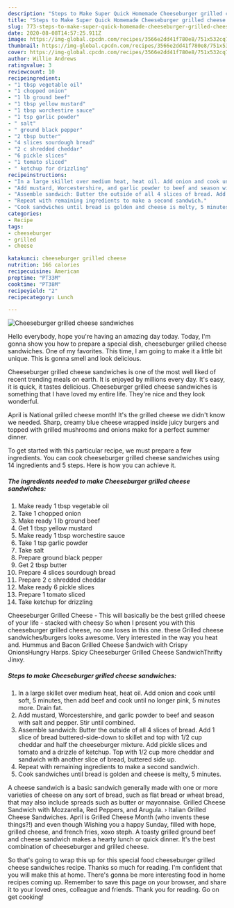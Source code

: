 ```yaml
---
description: "Steps to Make Super Quick Homemade Cheeseburger grilled cheese sandwiches"
title: "Steps to Make Super Quick Homemade Cheeseburger grilled cheese sandwiches"
slug: 773-steps-to-make-super-quick-homemade-cheeseburger-grilled-cheese-sandwiches
date: 2020-08-08T14:57:25.911Z
image: https://img-global.cpcdn.com/recipes/3566e2dd41f780e8/751x532cq70/cheeseburger-grilled-cheese-sandwiches-recipe-main-photo.jpg
thumbnail: https://img-global.cpcdn.com/recipes/3566e2dd41f780e8/751x532cq70/cheeseburger-grilled-cheese-sandwiches-recipe-main-photo.jpg
cover: https://img-global.cpcdn.com/recipes/3566e2dd41f780e8/751x532cq70/cheeseburger-grilled-cheese-sandwiches-recipe-main-photo.jpg
author: Willie Andrews
ratingvalue: 3
reviewcount: 10
recipeingredient:
- "1 tbsp vegetable oil"
- "1 chopped onion"
- "1 lb ground beef"
- "1 tbsp yellow mustard"
- "1 tbsp worchestire sauce"
- "1 tsp garlic powder"
- " salt"
- " ground black pepper"
- "2 tbsp butter"
- "4 slices sourdough bread"
- "2 c shredded cheddar"
- "6 pickle slices"
- "1 tomato sliced"
- " ketchup for drizzling"
recipeinstructions:
- "In a large skillet over medium heat, heat oil. Add onion and cook until soft, 5 minutes, then add beef and cook until no longer pink, 5 minutes more. Drain fat."
- "Add mustard, Worcestershire, and garlic powder to beef and season with salt and pepper. Stir until combined."
- "Assemble sandwich: Butter the outside of all 4 slices of bread. Add 1 slice of bread buttered-side-down to skillet and top with 1/2 cup cheddar and half the cheeseburger mixture. Add pickle slices and tomato and a drizzle of ketchup. Top with 1/2 cup more cheddar and sandwich with another slice of bread, buttered side up."
- "Repeat with remaining ingredients to make a second sandwich."
- "Cook sandwiches until bread is golden and cheese is melty, 5 minutes."
categories:
- Recipe
tags:
- cheeseburger
- grilled
- cheese

katakunci: cheeseburger grilled cheese 
nutrition: 166 calories
recipecuisine: American
preptime: "PT33M"
cooktime: "PT38M"
recipeyield: "2"
recipecategory: Lunch

---
```



![Cheeseburger grilled cheese sandwiches](https://img-global.cpcdn.com/recipes/3566e2dd41f780e8/751x532cq70/cheeseburger-grilled-cheese-sandwiches-recipe-main-photo.jpg)

Hello everybody, hope you're having an amazing day today. Today, I'm gonna show you how to prepare a special dish, cheeseburger grilled cheese sandwiches. One of my favorites. This time, I am going to make it a little bit unique. This is gonna smell and look delicious.

Cheeseburger grilled cheese sandwiches is one of the most well liked of recent trending meals on earth. It is enjoyed by millions every day. It's easy, it is quick, it tastes delicious. Cheeseburger grilled cheese sandwiches is something that I have loved my entire life. They're nice and they look wonderful.

April is National grilled cheese month! It&#39;s the grilled cheese we didn&#39;t know we needed. Sharp, creamy blue cheese wrapped inside juicy burgers and topped with grilled mushrooms and onions make for a perfect summer dinner.


To get started with this particular recipe, we must prepare a few ingredients. You can cook cheeseburger grilled cheese sandwiches using 14 ingredients and 5 steps. Here is how you can achieve it.

<!--inarticleads1-->

##### The ingredients needed to make Cheeseburger grilled cheese sandwiches:

1. Make ready 1 tbsp vegetable oil
1. Take 1 chopped onion
1. Make ready 1 lb ground beef
1. Get 1 tbsp yellow mustard
1. Make ready 1 tbsp worchestire sauce
1. Take 1 tsp garlic powder
1. Take  salt
1. Prepare  ground black pepper
1. Get 2 tbsp butter
1. Prepare 4 slices sourdough bread
1. Prepare 2 c shredded cheddar
1. Make ready 6 pickle slices
1. Prepare 1 tomato sliced
1. Take  ketchup for drizzling


Cheeseburger Grilled Cheese - This will basically be the best grilled cheese of your life - stacked with cheesy So when I present you with this cheeseburger grilled cheese, no one loses in this one. these Grilled cheese sandwiches/burgers looks awesome. Very interested in the way you heat and. Hummus and Bacon Grilled Cheese Sandwich with Crispy OnionsHungry Harps. Spicy Cheeseburger Grilled Cheese SandwichThrifty Jinxy. 

<!--inarticleads2-->

##### Steps to make Cheeseburger grilled cheese sandwiches:

1. In a large skillet over medium heat, heat oil. Add onion and cook until soft, 5 minutes, then add beef and cook until no longer pink, 5 minutes more. Drain fat.
1. Add mustard, Worcestershire, and garlic powder to beef and season with salt and pepper. Stir until combined.
1. Assemble sandwich: Butter the outside of all 4 slices of bread. Add 1 slice of bread buttered-side-down to skillet and top with 1/2 cup cheddar and half the cheeseburger mixture. Add pickle slices and tomato and a drizzle of ketchup. Top with 1/2 cup more cheddar and sandwich with another slice of bread, buttered side up.
1. Repeat with remaining ingredients to make a second sandwich.
1. Cook sandwiches until bread is golden and cheese is melty, 5 minutes.


A cheese sandwich is a basic sandwich generally made with one or more varieties of cheese on any sort of bread, such as flat bread or wheat bread, that may also include spreads such as butter or mayonnaise. Grilled Cheese Sandwich with Mozzarella, Red Peppers, and Arugula. › Italian Grilled Cheese Sandwiches. April is Grilled Cheese Month (who invents these things?!) and even though Wishing you a happy Sunday, filled with hope, grilled cheese, and french fries, xoxo steph. A toasty grilled ground beef and cheese sandwich makes a hearty lunch or quick dinner. It&#39;s the best combination of cheeseburger and grilled cheese. 

So that's going to wrap this up for this special food cheeseburger grilled cheese sandwiches recipe. Thanks so much for reading. I'm confident that you will make this at home. There's gonna be more interesting food in home recipes coming up. Remember to save this page on your browser, and share it to your loved ones, colleague and friends. Thank you for reading. Go on get cooking!
